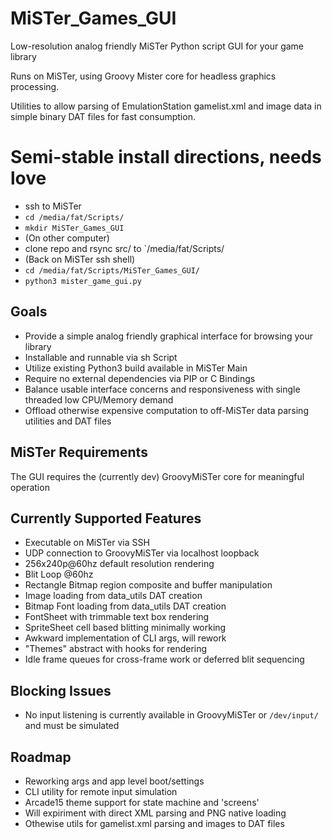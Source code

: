 # MiSTer_Games_GUI
Low-resolution analog friendly MiSTer Python script GUI for your game library

Runs on MiSTer, using Groovy Mister core for headless graphics processing.

Utilities to allow parsing of EmulationStation gamelist.xml and image data in simple binary DAT files for fast consumption.

# Semi-stable install directions, needs love
- ssh to MiSTer
- `cd /media/fat/Scripts/`
- `mkdir MiSTer_Games_GUI`
- (On other computer)
- clone repo and rsync src/ to `/media/fat/Scripts/
- (Back on MiSTer ssh shell)
- `cd /media/fat/Scripts/MiSTer_Games_GUI/`
- `python3 mister_game_gui.py`

## Goals
- Provide a simple analog friendly graphical interface for browsing your library
- Installable and runnable via sh Script
- Utilize existing Python3 build available in MiSTer Main
- Require no external dependencies via PIP or C Bindings
- Balance usable interface concerns and responsiveness with single threaded low CPU/Memory demand
- Offload otherwise expensive computation to off-MiSTer data parsing utilities and DAT files

## MiSTer Requirements
The GUI requires the (currently dev) GroovyMiSTer core for meaningful operation

## Currently Supported Features
- Executable on MiSTer via SSH
- UDP connection to GroovyMiSTer via localhost loopback
- 256x240p@60hz default resolution rendering
- Blit Loop @60hz
- Rectangle Bitmap region composite and buffer manipulation
- Image loading from data_utils DAT creation
- Bitmap Font loading from data_utils DAT creation
- FontSheet with trimmable text box rendering
- SpriteSheet cell based blitting minimally working
- Awkward implementation of CLI args, will rework
- "Themes" abstract with hooks for rendering
- Idle frame queues for cross-frame work or deferred blit sequencing

## Blocking Issues
- No input listening is currently available in GroovyMiSTer or `/dev/input/` and must be simulated

## Roadmap
- Reworking args and app level boot/settings
- CLI utility for remote input simulation
- Arcade15 theme support for state machine and 'screens'
- Will expiriment with direct XML parsing and PNG native loading
- Othewise utils for gamelist.xml parsing and images to DAT files
